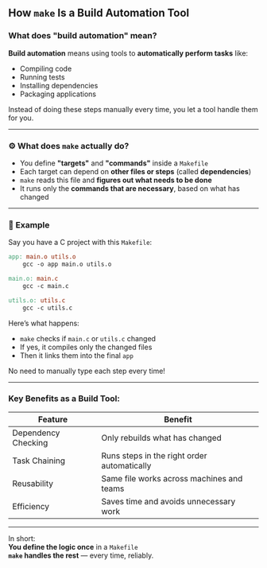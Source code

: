 

##  How `make` Is a Build Automation Tool

###  What does "build automation" mean?
**Build automation** means using tools to **automatically perform tasks** like:
- Compiling code
- Running tests
- Installing dependencies
- Packaging applications

Instead of doing these steps manually every time, you let a tool handle them for you.

---

### ⚙️ What does `make` actually do?

- You define **"targets"** and **"commands"** inside a `Makefile`
- Each target can depend on **other files or steps** (called **dependencies**)
- `make` reads this file and **figures out what needs to be done**
- It runs only the **commands that are necessary**, based on what has changed

---

### 🔁 Example

Say you have a C project with this `Makefile`:

```makefile
app: main.o utils.o
	gcc -o app main.o utils.o

main.o: main.c
	gcc -c main.c

utils.o: utils.c
	gcc -c utils.c
```

Here’s what happens:
- `make` checks if `main.c` or `utils.c` changed
- If yes, it compiles only the changed files
- Then it links them into the final `app`

No need to manually type each step every time!

---

###  Key Benefits as a Build Tool:
| Feature                  | Benefit                                      |
|--------------------------|----------------------------------------------|
| Dependency Checking      | Only rebuilds what has changed               |
| Task Chaining            | Runs steps in the right order automatically  |
| Reusability              | Same file works across machines and teams    |
| Efficiency               | Saves time and avoids unnecessary work       |

---

In short:  
 **You define the logic once** in a `Makefile`  
 **`make` handles the rest** — every time, reliably.

